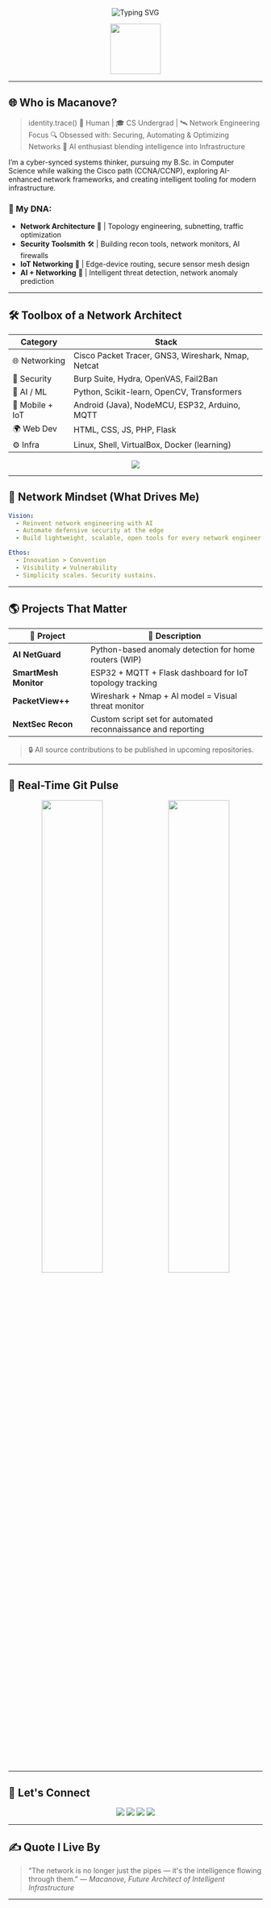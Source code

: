 <!-- HEADER -->
<p align="center">
  <img src="https://readme-typing-svg.demolab.com?font=JetBrains+Mono&duration=3000&pause=1000&color=00FFF0&center=true&vCenter=true&width=600&lines=MACANOVE+%F0%9F%92%BB+NETWORK+ENGINEER+%7C+AI+SECURITY+ARCHITECT;Cyber+%7C+Cloud+%7C+IoT+%7C+Automation;Connecting+the+World%2C+Securely+%E2%9C%94" alt="Typing SVG" />
</p>

<p align="center">
  <img src="https://media.giphy.com/media/du3J3cXyzhj75IOgvA/giphy.gif" width="100px"/>
</p>

---

## 🌐 Who is Macanove?


> identity.trace()
🧠 Human | 🎓 CS Undergrad | 🛰 Network Engineering Focus
🔍 Obsessed with: Securing, Automating & Optimizing Networks
🤖 AI enthusiast blending intelligence into Infrastructure

I’m a cyber-synced systems thinker, pursuing my B.Sc. in Computer Science while walking the Cisco path (CCNA/CCNP), exploring AI-enhanced network frameworks, and creating intelligent tooling for modern infrastructure.

### 🧬 My DNA:

* **Network Architecture** 📡 | Topology engineering, subnetting, traffic optimization
* **Security Toolsmith** 🛠 | Building recon tools, network monitors, AI firewalls
* **IoT Networking** 📶 | Edge-device routing, secure sensor mesh design
* **AI + Networking** 🧠 | Intelligent threat detection, network anomaly prediction

---

## 🛠️ Toolbox of a Network Architect

| Category        | Stack                                              |
| --------------- | -------------------------------------------------- |
| 🌐 Networking   | Cisco Packet Tracer, GNS3, Wireshark, Nmap, Netcat |
| 🔐 Security     | Burp Suite, Hydra, OpenVAS, Fail2Ban               |
| 🤖 AI / ML      | Python, Scikit-learn, OpenCV, Transformers         |
| 📱 Mobile + IoT | Android (Java), NodeMCU, ESP32, Arduino, MQTT      |
| 🌍 Web Dev      | HTML, CSS, JS, PHP, Flask                          |
| ⚙️ Infra        | Linux, Shell, VirtualBox, Docker (learning)        |

<p align="center">
  <img src="https://skillicons.dev/icons?i=python,java,html,css,javascript,php,linux,androidstudio,arduino" />
</p>

---

## 🧠 Network Mindset (What Drives Me)

```yaml
Vision:
  - Reinvent network engineering with AI
  - Automate defensive security at the edge
  - Build lightweight, scalable, open tools for every network engineer

Ethos:
  - Innovation > Convention
  - Visibility ≠ Vulnerability
  - Simplicity scales. Security sustains.
```

---

## 🌎 Projects That Matter

| 🔗 Project            | 🌟 Description                                               |
| --------------------- | ------------------------------------------------------------ |
| **AI NetGuard**       | Python-based anomaly detection for home routers (WIP)        |
| **SmartMesh Monitor** | ESP32 + MQTT + Flask dashboard for IoT topology tracking     |
| **PacketView++**      | Wireshark + Nmap + AI model = Visual threat monitor          |
| **NextSec Recon**     | Custom script set for automated reconnaissance and reporting |

> 🔒 All source contributions to be published in upcoming repositories.

---

## 📡 Real-Time Git Pulse

<p align="center">
  <img src="https://github-readme-stats.vercel.app/api?username=macanove&show_icons=true&theme=codeSTACKr&hide_border=true&count_private=true" width="49%" />
  <img src="https://streak-stats.demolab.com/?user=macanove&theme=tokyonight_duo&hide_border=true" width="49%" />
</p>

---

## 🧭 Let's Connect

<p align="center">
  <a href="mailto:macanove@example.com"><img src="https://img.shields.io/badge/Email-D14836?style=for-the-badge&logo=gmail&logoColor=white" /></a>
  <a href="https://www.linkedin.com/in/your-profile"><img src="https://img.shields.io/badge/LinkedIn-0A66C2?style=for-the-badge&logo=linkedin&logoColor=white" /></a>
  <a href="https://t.me/yourtelegram"><img src="https://img.shields.io/badge/Telegram-2CA5E0?style=for-the-badge&logo=telegram&logoColor=white" /></a>
  <a href="https://github.com/macanove"><img src="https://img.shields.io/badge/GitHub-000?style=for-the-badge&logo=github&logoColor=white" /></a>
</p>

---

## ✍️ Quote I Live By

> “The network is no longer just the pipes — it's the intelligence flowing through them.”
> — *Macanove, Future Architect of Intelligent Infrastructure*

---


